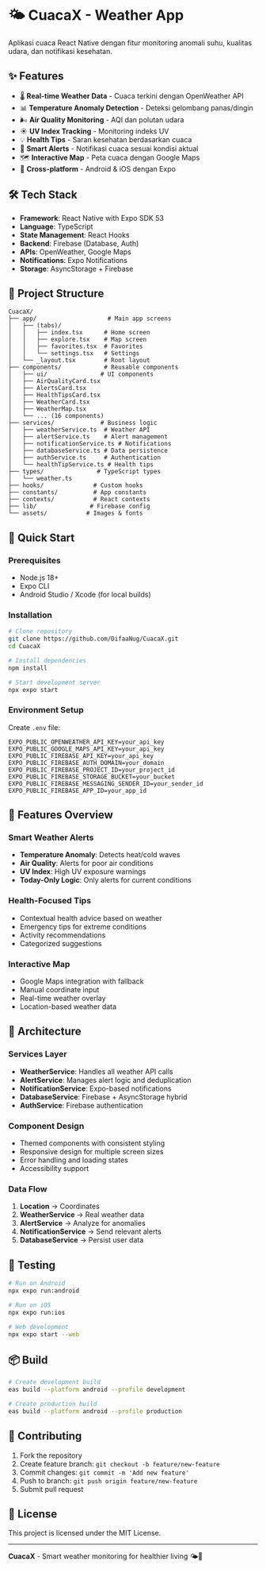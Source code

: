 # 🌤️ CuacaX - Weather App

Aplikasi cuaca React Native dengan fitur monitoring anomali suhu, kualitas udara, dan notifikasi kesehatan.

## ✨ Features

- 🌡️ **Real-time Weather Data** - Cuaca terkini dengan OpenWeather API
- 📊 **Temperature Anomaly Detection** - Deteksi gelombang panas/dingin
- 🌬️ **Air Quality Monitoring** - AQI dan polutan udara
- ☀️ **UV Index Tracking** - Monitoring indeks UV
- 💡 **Health Tips** - Saran kesehatan berdasarkan cuaca
- 🚨 **Smart Alerts** - Notifikasi cuaca sesuai kondisi aktual
- 🗺️ **Interactive Map** - Peta cuaca dengan Google Maps
- 📱 **Cross-platform** - Android & iOS dengan Expo

## 🛠️ Tech Stack

- **Framework**: React Native with Expo SDK 53
- **Language**: TypeScript
- **State Management**: React Hooks
- **Backend**: Firebase (Database, Auth)
- **APIs**: OpenWeather, Google Maps
- **Notifications**: Expo Notifications
- **Storage**: AsyncStorage + Firebase

## 📁 Project Structure

```
CuacaX/
├── app/                    # Main app screens
│   ├── (tabs)/
│   │   ├── index.tsx      # Home screen
│   │   ├── explore.tsx    # Map screen  
│   │   ├── favorites.tsx  # Favorites
│   │   └── settings.tsx   # Settings
│   └── _layout.tsx        # Root layout
├── components/            # Reusable components
│   ├── ui/               # UI components
│   ├── AirQualityCard.tsx
│   ├── AlertsCard.tsx
│   ├── HealthTipsCard.tsx
│   ├── WeatherCard.tsx
│   ├── WeatherMap.tsx
│   └── ... (16 components)
├── services/             # Business logic
│   ├── weatherService.ts  # Weather API
│   ├── alertService.ts    # Alert management
│   ├── notificationService.ts # Notifications
│   ├── databaseService.ts # Data persistence
│   ├── authService.ts     # Authentication
│   └── healthTipService.ts # Health tips
├── types/               # TypeScript types
│   └── weather.ts
├── hooks/              # Custom hooks
├── constants/          # App constants
├── contexts/           # React contexts
├── lib/               # Firebase config
└── assets/           # Images & fonts
```

## 🚀 Quick Start

### Prerequisites
- Node.js 18+
- Expo CLI
- Android Studio / Xcode (for local builds)

### Installation
```bash
# Clone repository
git clone https://github.com/DifaaNug/CuacaX.git
cd CuacaX

# Install dependencies
npm install

# Start development server
npx expo start
```

### Environment Setup
Create `.env` file:
```env
EXPO_PUBLIC_OPENWEATHER_API_KEY=your_api_key
EXPO_PUBLIC_GOOGLE_MAPS_API_KEY=your_api_key
EXPO_PUBLIC_FIREBASE_API_KEY=your_api_key
EXPO_PUBLIC_FIREBASE_AUTH_DOMAIN=your_domain
EXPO_PUBLIC_FIREBASE_PROJECT_ID=your_project_id
EXPO_PUBLIC_FIREBASE_STORAGE_BUCKET=your_bucket
EXPO_PUBLIC_FIREBASE_MESSAGING_SENDER_ID=your_sender_id
EXPO_PUBLIC_FIREBASE_APP_ID=your_app_id
```

## 📱 Features Overview

### Smart Weather Alerts
- **Temperature Anomaly**: Detects heat/cold waves
- **Air Quality**: Alerts for poor air conditions
- **UV Index**: High UV exposure warnings
- **Today-Only Logic**: Only alerts for current conditions

### Health-Focused Tips
- Contextual health advice based on weather
- Emergency tips for extreme conditions
- Activity recommendations
- Categorized suggestions

### Interactive Map
- Google Maps integration with fallback
- Manual coordinate input
- Real-time weather overlay
- Location-based weather data

## 🔧 Architecture

### Services Layer
- **WeatherService**: Handles all weather API calls
- **AlertService**: Manages alert logic and deduplication
- **NotificationService**: Expo-based notifications
- **DatabaseService**: Firebase + AsyncStorage hybrid
- **AuthService**: Firebase authentication

### Component Design
- Themed components with consistent styling
- Responsive design for multiple screen sizes
- Error handling and loading states
- Accessibility support

### Data Flow
1. **Location** → Coordinates
2. **WeatherService** → Real weather data
3. **AlertService** → Analyze for anomalies
4. **NotificationService** → Send relevant alerts
5. **DatabaseService** → Persist user data

## 🧪 Testing

```bash
# Run on Android
npx expo run:android

# Run on iOS  
npx expo run:ios

# Web development
npx expo start --web
```

## 📦 Build

```bash
# Create development build
eas build --platform android --profile development

# Create production build
eas build --platform android --profile production
```

## 🤝 Contributing

1. Fork the repository
2. Create feature branch: `git checkout -b feature/new-feature`
3. Commit changes: `git commit -m 'Add new feature'`
4. Push to branch: `git push origin feature/new-feature`
5. Submit pull request

## 📄 License

This project is licensed under the MIT License.

---

**CuacaX** - Smart weather monitoring for healthier living 🌤️💚